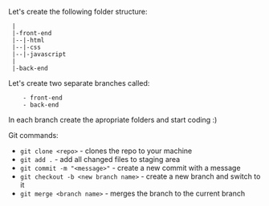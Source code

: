 Let's create the following folder structure:
```
 |
 |-front-end
 |--|-html
 |--|-css
 |--|-javascript
 |
 |-back-end
```
Let's create two separate branches called:
```
	- front-end
	- back-end
```
In each branch create the apropriate folders and start coding :)

Git commands:
- `git clone <repo>` - clones the repo to your machine
- `git add .` - add all changed files to staging area
- `git commit -m "<message>"` - create a new commit with a message
- `git checkout -b <new branch name>` - create a new branch and switch to it
- `git merge <branch name>` - merges the branch to the current branch

